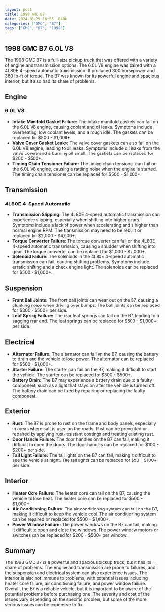 ```yaml
---
layout: post
title: 1998 GMC B7
date: 2024-03-29 16:55 -0400
categories: ["GMC", "B7"]
tags: ["GMC", "B7", "1998"]
---
```

## 1998 GMC B7 6.0L V8

The 1998 GMC B7 is a full-size pickup truck that was offered with a variety of engine and transmission options. The 6.0L V8 engine was paired with a 4L80E 4-speed automatic transmission. It produced 300 horsepower and 360 lb-ft of torque. The B7 was known for its powerful engine and spacious interior, but it also had its share of problems.

## Engine

### 6.0L V8

- **Intake Manifold Gasket Failure:** The intake manifold gaskets can fail on the 6.0L V8 engine, causing coolant and oil leaks. Symptoms include overheating, low coolant levels, and a rough idle. The gaskets can be replaced for $500 - $1,000+.
- **Valve Cover Gasket Leaks:** The valve cover gaskets can also fail on the 6.0L V8 engine, leading to oil leaks. Symptoms include oil leaks from the valve covers and a burning oil smell. The gaskets can be replaced for $200 - $500+.
- **Timing Chain Tensioner Failure:** The timing chain tensioner can fail on the 6.0L V8 engine, causing a rattling noise when the engine is started. The timing chain tensioner can be replaced for $500 - $1,000+.

## Transmission

### 4L80E 4-Speed Automatic

- **Transmission Slipping:** The 4L80E 4-speed automatic transmission can experience slipping, especially when shifting into higher gears. Symptoms include a lack of power when accelerating and a higher than normal engine RPM. The transmission may need to be rebuilt or replaced for $2,000 - $4,000+.
- **Torque Converter Failure:** The torque converter can fail on the 4L80E 4-speed automatic transmission, causing a shudder when shifting into gear. The torque converter can be replaced for $1,000 - $2,000+.
- **Solenoid Failure:** The solenoids in the 4L80E 4-speed automatic transmission can fail, causing shifting problems. Symptoms include erratic shifting and a check engine light. The solenoids can be replaced for $500 - $1,000+.

## Suspension

- **Front Ball Joints:** The front ball joints can wear out on the B7, causing a clunking noise when driving over bumps. The ball joints can be replaced for $300 - $500+ per side.
- **Leaf Spring Failure:** The rear leaf springs can fail on the B7, leading to a sagging rear end. The leaf springs can be replaced for $500 - $1,000+ per side.

## Electrical

- **Alternator Failure:** The alternator can fail on the B7, causing the battery to drain and the vehicle to lose power. The alternator can be replaced for $500 - $1,000+.
- **Starter Failure:** The starter can fail on the B7, making it difficult to start the vehicle. The starter can be replaced for $300 - $500+.
- **Battery Drain:** The B7 may experience a battery drain due to a faulty component, such as a light that stays on after the vehicle is turned off. The battery drain can be fixed by repairing or replacing the faulty component.

## Exterior

- **Rust:** The B7 is prone to rust on the frame and body panels, especially in areas where salt is used on the roads. Rust can be prevented or repaired by applying rust-resistant coatings and treating existing rust.
- **Door Handle Failure:** The door handles on the B7 can fail, making it difficult to open the doors. The door handles can be replaced for $100 - $200+ per side.
- **Tail Light Failure:** The tail lights on the B7 can fail, making it difficult to see the vehicle at night. The tail lights can be replaced for $50 - $100+ per side.

## Interior

- **Heater Core Failure:** The heater core can fail on the B7, causing the vehicle to lose heat. The heater core can be replaced for $500 - $1,000+.
- **Air Conditioning Failure:** The air conditioning system can fail on the B7, making it difficult to keep the vehicle cool. The air conditioning system can be repaired or replaced for $500 - $1,000+.
- **Power Window Failure:** The power windows on the B7 can fail, making it difficult to open and close the windows. The power window motors or switches can be replaced for $200 - $500+ per window.

## Summary

The 1998 GMC B7 is a powerful and spacious pickup truck, but it has its share of problems. The engine and transmission are prone to failures, and the suspension and electrical system can also experience issues. The interior is also not immune to problems, with potential issues including heater core failure, air conditioning failure, and power window failure. Overall, the B7 is a reliable vehicle, but it is important to be aware of the potential problems before purchasing one. The severity and cost of the issues vary depending on the specific problem, but some of the more serious issues can be expensive to fix.
